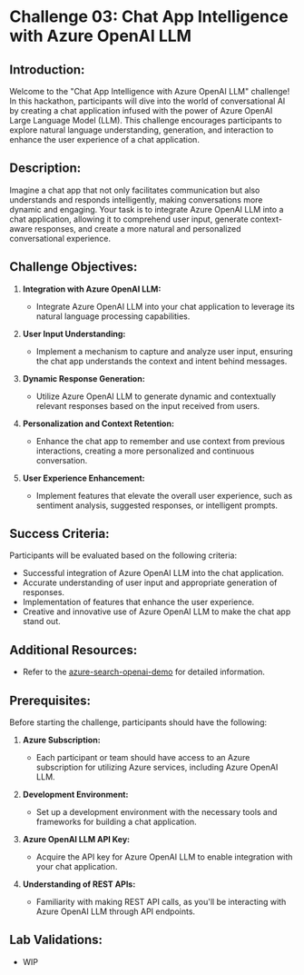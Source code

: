 # Challenge 03: Chat App Intelligence with Azure OpenAI LLM

## Introduction:
Welcome to the "Chat App Intelligence with Azure OpenAI LLM" challenge! In this hackathon, participants will dive into the world of conversational AI by creating a chat application infused with the power of Azure OpenAI Large Language Model (LLM). This challenge encourages participants to explore natural language understanding, generation, and interaction to enhance the user experience of a chat application.

## Description:
Imagine a chat app that not only facilitates communication but also understands and responds intelligently, making conversations more dynamic and engaging. Your task is to integrate Azure OpenAI LLM into a chat application, allowing it to comprehend user input, generate context-aware responses, and create a more natural and personalized conversational experience.

## Challenge Objectives:
1. **Integration with Azure OpenAI LLM:**
   - Integrate Azure OpenAI LLM into your chat application to leverage its natural language processing capabilities.

2. **User Input Understanding:**
   - Implement a mechanism to capture and analyze user input, ensuring the chat app understands the context and intent behind messages.

3. **Dynamic Response Generation:**
   - Utilize Azure OpenAI LLM to generate dynamic and contextually relevant responses based on the input received from users.

4. **Personalization and Context Retention:**
   - Enhance the chat app to remember and use context from previous interactions, creating a more personalized and continuous conversation.

5. **User Experience Enhancement:**
   - Implement features that elevate the overall user experience, such as sentiment analysis, suggested responses, or intelligent prompts.

## Success Criteria:
Participants will be evaluated based on the following criteria:

   - Successful integration of Azure OpenAI LLM into the chat application.
   - Accurate understanding of user input and appropriate generation of responses.
   - Implementation of features that enhance the user experience.
   - Creative and innovative use of Azure OpenAI LLM to make the chat app stand out.

## Additional Resources:

- Refer to the  [azure-search-openai-demo](https://github.com/Azure-Samples/azure-search-openai-demo) for detailed information.
  
## Prerequisites:
Before starting the challenge, participants should have the following:

1. **Azure Subscription:**
   - Each participant or team should have access to an Azure subscription for utilizing Azure services, including Azure OpenAI LLM.

2. **Development Environment:**
   - Set up a development environment with the necessary tools and frameworks for building a chat application.

3. **Azure OpenAI LLM API Key:**
   - Acquire the API key for Azure OpenAI LLM to enable integration with your chat application.

4. **Understanding of REST APIs:**
   - Familiarity with making REST API calls, as you'll be interacting with Azure OpenAI LLM through API endpoints.
  
## Lab Validations: 

- WIP


